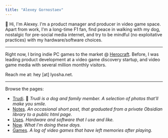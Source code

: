 ```yaml
---
title: "Alexey Gornostaev"
---
```


👋 Hi, I'm Alexey. I'm a product manager and producer in video game space. Apart from work, I'm a long-time F1 fan, find peace in walking with my dog, nostalgic for pre-social media internet, and try to be mindful (no exploitative practices) with my hardware/software choices.

---

Right now, I bring indie PC games to the market @ [Herocraft](https://herocraft.com/). Before, I was leading product development at a video game discovery startup, and  video game media with several million monthly visitors.

Reach me at: hey [at] lyosha.net.

---

Browse the pages: 

- [Trudi](/trudis-walks/). 🦊 _Trudi is a dog and family member. A selection of photos that'll make you smile._
- [Notes](/posts/). _An occasional short post, that graduated from a private Obsidian library to a public html page._
- [Uses](/uses/). _Hardware and software that I use and like._
- [Now](/now/). _What I'm doing these days._
- [Games](/games/). _A log of video games that have left memories after playing._
